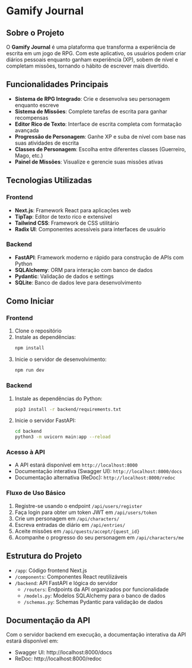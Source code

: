 # Gamify Journal

## Sobre o Projeto

O **Gamify Journal** é uma plataforma que transforma a experiência de escrita em um jogo de RPG. Com este aplicativo, os usuários podem criar diários pessoais enquanto ganham experiência (XP), sobem de nível e completam missões, tornando o hábito de escrever mais divertido.

## Funcionalidades Principais

- **Sistema de RPG Integrado**: Crie e desenvolva seu personagem enquanto escreve
- **Sistema de Missões**: Complete tarefas de escrita para ganhar recompensas
- **Editor Rico de Texto**: Interface de escrita completa com formatação avançada
- **Progressão de Personagem**: Ganhe XP e suba de nível com base nas suas atividades de escrita
- **Classes de Personagem**: Escolha entre diferentes classes (Guerreiro, Mago, etc.)
- **Painel de Missões**: Visualize e gerencie suas missões ativas

## Tecnologias Utilizadas

### Frontend
- **Next.js**: Framework React para aplicações web
- **TipTap**: Editor de texto rico e extensível
- **Tailwind CSS**: Framework de CSS utilitário
- **Radix UI**: Componentes acessíveis para interfaces de usuário

### Backend
- **FastAPI**: Framework moderno e rápido para construção de APIs com Python
- **SQLAlchemy**: ORM para interação com banco de dados
- **Pydantic**: Validação de dados e settings
- **SQLite**: Banco de dados leve para desenvolvimento

## Como Iniciar

### Frontend
1. Clone o repositório
2. Instale as dependências:
   ```bash
   npm install
   ```
3. Inicie o servidor de desenvolvimento:
   ```bash
   npm run dev
   ```

### Backend
1. Instale as dependências do Python:
   ```bash
   pip3 install -r backend/requirements.txt
   ```
2. Inicie o servidor FastAPI:
   ```bash
   cd backend
   python3 -m uvicorn main:app --reload
   ```

### Acesso à API
- A API estará disponível em `http://localhost:8000`
- Documentação interativa (Swagger UI): `http://localhost:8000/docs`
- Documentação alternativa (ReDoc): `http://localhost:8000/redoc`

### Fluxo de Uso Básico
1. Registre-se usando o endpoint `/api/users/register`
2. Faça login para obter um token JWT em `/api/users/token`
3. Crie um personagem em `/api/characters/`
4. Escreva entradas de diário em `/api/entries/`
5. Aceite missões em `/api/quests/accept/{quest_id}`
6. Acompanhe o progresso do seu personagem em `/api/characters/me`

## Estrutura do Projeto

- `/app`: Código frontend Next.js
- `/components`: Componentes React reutilizáveis
- `/backend`: API FastAPI e lógica do servidor
  - `/routers`: Endpoints da API organizados por funcionalidade
  - `/models.py`: Modelos SQLAlchemy para o banco de dados
  - `/schemas.py`: Schemas Pydantic para validação de dados

## Documentação da API

Com o servidor backend em execução, a documentação interativa da API estará disponível em:
- Swagger UI: http://localhost:8000/docs
- ReDoc: http://localhost:8000/redoc

